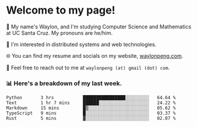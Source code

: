 # Welcome to my page! 

👋 My name's Waylon, and I'm studying Computer Science and Mathematics at UC Santa Cruz. My pronouns are he/him. 

💭 I'm interested in distributed systems and web technologies.

🌐 You can find my resume and socials on my website, [waylonpeng.com](https://www.waylonpeng.com).

📧 Feel free to reach out to me at `waylonpeng (at) gmail (dot) com`.

### 📊 Here's a breakdown of my last week.

<!--START_SECTION:waka-->
```text
Python       3 hrs           ████████████████░░░░░░░░░   64.64 % 
Text         1 hr 7 mins     ██████░░░░░░░░░░░░░░░░░░░   24.22 % 
Markdown     15 mins         █▒░░░░░░░░░░░░░░░░░░░░░░░   05.62 % 
TypeScript   9 mins          █░░░░░░░░░░░░░░░░░░░░░░░░   03.37 % 
Rust         5 mins          ▓░░░░░░░░░░░░░░░░░░░░░░░░   02.07 % 
```
<!--END_SECTION:waka-->
